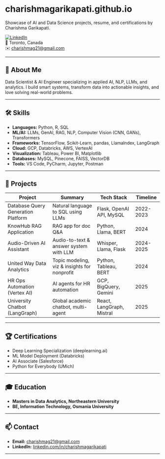 # charishmagarikapati.github.io
Showcase of AI and Data Science projects, resume, and certifications by Charishma Garikapati.

[![LinkedIn](https://img.shields.io/badge/-LinkedIn-blue?logo=linkedin)](https://www.linkedin.com/in/charishmagarikapati/)  
📍 Toronto, Canada  
✉️ charishmag21@gmail.com  

---

## 👋 About Me

Data Scientist & AI Engineer specializing in applied AI, NLP, LLMs, and analytics. I build smart systems, transform data into actionable insights, and love solving real-world problems.

---

## 🛠️ Skills

- **Languages:** Python, R, SQL
- **ML/AI:** LLMs, GenAI, RAG, NLP, Computer Vision (CNN, GANs), Transformers
- **Frameworks:** TensorFlow, Scikit-Learn, pandas, LlamaIndex, LangGraph
- **Cloud:** GCP, Databricks, AWS, VertexAI
- **Visualization:** Tableau, Power BI, Matplotlib
- **Databases:** MySQL, Pinecone, FAISS, VectorDB
- **Tools:** VS Code, PyCharm, Jupyter, Postman

---

## 🚀 Projects

| Project                               | Summary                                      | Tech Stack                        | Timeline      |
|----------------------------------------|----------------------------------------------|------------------------------------|--------------|
| Database Query Generation Platform     | Natural language to SQL using LLMs           | Flask, OpenAI API, MySQL           | 2022-2023    |
| KnowHub RAG Application                | RAG app for doc Q&A                          | Python, Llama, BERT                | 2024         |
| Audio-Driven AI Assistant              | Audio-to-text & answer system with LLM       | Whisper, Llama, Flask              | 2024-2025    |
| United Way Data Analytics              | Topic modeling, viz & insights for nonprofit | Python, Tableau, BERT              | 2024         |
| HR Ops Automation (Vertex AI)          | AI agents for HR automation                  | GCP, BigQuery, Gemini              | 2025         |
| University Chatbot (LangGraph)         | Global academic chatbot, multi-agent         | React, LangGraph, Mistral          | 2025         |

---

## 🏆 Certifications

- Deep Learning Specialization (deeplearning.ai)
- ML Model Deployment (Databricks)
- AI Associate (Salesforce)
- Python for Everybody (UMich)

---

## 🎓 Education

- **Masters in Data Analytics, Northeastern University**
- **BE, Information Technology, Osmania University**

---

## 📫 Contact

- **Email:** charishmag21@gmail.com
- **LinkedIn:** [linkedin.com/in/charishmagarikapati](https://www.linkedin.com/in/charishmagarikapati/)

---

